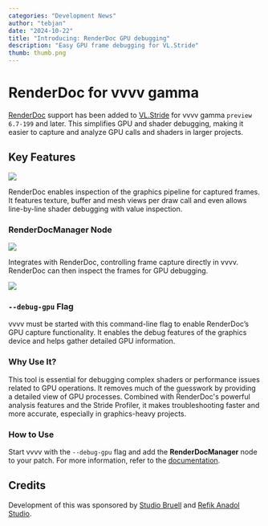 ```yaml
---
categories: "Development News"
author: "tebjan"
date: "2024-10-22"
title: "Introducing: RenderDoc GPU debugging"
description: "Easy GPU frame debugging for VL.Stride"
thumb: thumb.png
---
```


# RenderDoc for vvvv gamma

[RenderDoc](https://renderdoc.org/) support has been added to [VL.Stride](https://github.com/vvvv/VL.StandardLibs/tree/main/VL.Stride) for vvvv gamma `preview 6.7-199` and later. This simplifies GPU and shader debugging, making it easier to capture and analyze GPU calls and shaders in larger projects.

## Key Features

![](renderdoc.png)

RenderDoc enables inspection of the graphics pipeline for captured frames. It features texture, buffer and mesh views per draw call and even allows line-by-line shader debugging with value inspection.

### RenderDocManager Node
![](node.png)

Integrates with RenderDoc, controlling frame capture directly in vvvv. RenderDoc can then inspect the frames for GPU debugging.

![](attach.png)
  
### `--debug-gpu` Flag

vvvv must be started with this command-line flag to enable RenderDoc’s GPU capture functionality. It enables the debug features of the graphics device and helps gather detailed GPU information.

### Why Use It?

This tool is essential for debugging complex shaders or performance issues related to GPU operations. It removes much of the guesswork by providing a detailed view of GPU processes. Combined with RenderDoc's powerful analysis features and the Stride Profiler, it makes troubleshooting faster and more accurate, especially in graphics-heavy projects.

### How to Use

Start vvvv with the `--debug-gpu` flag and add the **RenderDocManager** node to your patch. For more information, refer to the [documentation](#).

## Credits

Development of this was sponsored by [Studio Bruell](https://studiobruell.de/) and [Refik Anadol Studio](https://refikanadolstudio.com/).